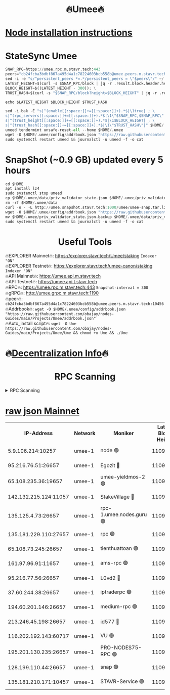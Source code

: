 <h1 align="center"> 🔥Umee🔥</h1>


[Node installation instructions](https://github.com/obajay/nodes-Guides/tree/main/Projects/Umee)
=
# StateSync Umee
```python
SNAP_RPC=https://umee.rpc.m.stavr.tech:443
peers="cb24fcba3bdbf867a495d4a1c78224603bcb558b@umee.peers.m.stavr.tech:10456"
sed -i -e "s/^persistent_peers *=.*/persistent_peers = \"$peers\"/" ~/.umee/config/config.toml
LATEST_HEIGHT=$(curl -s $SNAP_RPC/block | jq -r .result.block.header.height); \
BLOCK_HEIGHT=$((LATEST_HEIGHT - 300)); \
TRUST_HASH=$(curl -s "$SNAP_RPC/block?height=$BLOCK_HEIGHT" | jq -r .result.block_id.hash)

echo $LATEST_HEIGHT $BLOCK_HEIGHT $TRUST_HASH

sed -i.bak -E "s|^(enable[[:space:]]+=[[:space:]]+).*$|\1true| ; \
s|^(rpc_servers[[:space:]]+=[[:space:]]+).*$|\1\"$SNAP_RPC,$SNAP_RPC\"| ; \
s|^(trust_height[[:space:]]+=[[:space:]]+).*$|\1$BLOCK_HEIGHT| ; \
s|^(trust_hash[[:space:]]+=[[:space:]]+).*$|\1\"$TRUST_HASH\"|" $HOME/.umee/config/config.toml
umeed tendermint unsafe-reset-all --home $HOME/.umee
wget -O $HOME/.umee/config/addrbook.json "https://raw.githubusercontent.com/obajay/nodes-Guides/main/Projects/Umee/addrbook.json"
sudo systemctl restart umeed && journalctl -u umeed -f -o cat
```
# SnapShot (~0.9 GB) updated every 5 hours
```python
cd $HOME
apt install lz4
sudo systemctl stop umeed
cp $HOME/.umee/data/priv_validator_state.json $HOME/.umee/priv_validator_state.json.backup
rm -rf $HOME/.umee/data
curl -o - -L http://umee.snapshot.stavr.tech:1000/umee/umee-snap.tar.lz4 | lz4 -c -d - | tar -x -C $HOME/.umee --strip-components 2
wget -O $HOME/.umee/config/addrbook.json "https://raw.githubusercontent.com/obajay/nodes-Guides/main/Projects/Umee/addrbook.json"
mv $HOME/.umee/priv_validator_state.json.backup $HOME/.umee/data/priv_validator_state.json
sudo systemctl restart umeed && journalctl -u umeed -f -o cat
```
 <h1 align="center"> Useful Tools</h1>

🔥EXPLORER Mainnet🔥:      https://explorer.stavr.tech/Umee/staking             `Indexer "ON"` \
🔥EXPLORER Testnet🔥:        https://explorer.stavr.tech/umee-canon/staking      `Indexer "ON"` \
🔥API Mainnet🔥:                   https://umee.api.m.stavr.tech \
🔥API Testnet🔥:                     https://umee.api.t.stavr.tech \
🔥RPC🔥:                           https://umee.rpc.m.stavr.tech:443                     `Snapshot-interval = 300` \
🔥gRPC🔥:                              http://umee.grpc.m.stavr.tech:1190 \
🔥peer🔥:                     `cb24fcba3bdbf867a495d4a1c78224603bcb558b@umee.peers.m.stavr.tech:10456` \
🔥Addrbook🔥:    ```wget -O $HOME/.umee/config/addrbook.json "https://raw.githubusercontent.com/obajay/nodes-Guides/main/Projects/Umee/addrbook.json"``` \
🔥Auto_install script🔥: ```wget -O Ume https://raw.githubusercontent.com/obajay/nodes-Guides/main/Projects/Umee/Ume && chmod +x Ume && ./Ume```

🔥[Decentralization Info](https://github.com/obajay/StateSync-snapshots/tree/main/Projects/Umee/Decentralization)🔥
=

<h1 align="center"> RPC Scanning</h1>

<details>
<summary>RPC Scanning</summary>

<h2 align="center"> We scan nodes in real time every 4 hours. And we provide the final result of RPC endpoints.
We cannot influence the operation of these nodes in any way. </h2>


```python
If Voting Power is higher than 0 --> then the Node is a validator of the network and may be subject to attack and be a potential threat to the chain.
```
```python
We marked such validators with a red symbol
```

</details>

[raw json Mainnet](https://rpc-check.umeem.stavr.tech/umeem/rpc-umeem-result.json)
=



<table><tr><th>IP-Address</th><th>Network</th><th>Moniker</th><th>Latest Block Height</th><th>Earliest Block Height</th><th>Catching Up</th><th>Tx Index</th><th>Voting Power</th><th>Scan Time</th></tr><tr><td>5.9.106.214:10257</td><td>umee-1</td><td>node 🟢</td><td>11098824</td><td>7942001</td><td>False</td><td>on</td><td>0</td><td>2024-03-20T05:38:42.452358256UTC</td></tr><tr><td>95.216.76.51:26657</td><td>umee-1</td><td>Egozit 🔴</td><td>11098828</td><td>8262001</td><td>False</td><td>off</td><td>38820094</td><td>2024-03-20T05:39:05.406629004UTC</td></tr><tr><td>65.108.235.36:19657</td><td>umee-1</td><td>umee-yieldmos-2 🟢</td><td>11098808</td><td>9575548</td><td>False</td><td>on</td><td>0</td><td>2024-03-20T05:37:08.789693868UTC</td></tr><tr><td>142.132.215.124:11057</td><td>umee-1</td><td>StakeVillage 🔴</td><td>11098834</td><td>10027726</td><td>False</td><td>on</td><td>1757227</td><td>2024-03-20T05:39:45.147721376UTC</td></tr><tr><td>135.125.4.73:26657</td><td>umee-1</td><td>rpc-1.umee.nodes.guru 🟢</td><td>11098828</td><td>10691018</td><td>False</td><td>on</td><td>0</td><td>2024-03-20T05:39:07.790979260UTC</td></tr><tr><td>135.181.229.110:27657</td><td>umee-1</td><td>rpc 🟢</td><td>11098811</td><td>10754071</td><td>False</td><td>on</td><td>0</td><td>2024-03-20T05:37:28.635792952UTC</td></tr><tr><td>65.108.73.245:26657</td><td>umee-1</td><td>tienthuattoan 🟢</td><td>11098820</td><td>10787155</td><td>False</td><td>on</td><td>0</td><td>2024-03-20T05:38:17.146275974UTC</td></tr><tr><td>161.97.96.91:11657</td><td>umee-1</td><td>ams-rpc 🟢</td><td>11098831</td><td>10929930</td><td>False</td><td>on</td><td>0</td><td>2024-03-20T05:39:28.291486443UTC</td></tr><tr><td>95.216.77.56:26657</td><td>umee-1</td><td>L0vd2 🔴</td><td>11098831</td><td>10998831</td><td>False</td><td>off</td><td>38562623</td><td>2024-03-20T05:39:28.002069052UTC</td></tr><tr><td>37.60.244.38:26657</td><td>umee-1</td><td>iptraderpc 🟢</td><td>11098811</td><td>11013104</td><td>False</td><td>on</td><td>0</td><td>2024-03-20T05:37:28.232010267UTC</td></tr><tr><td>194.60.201.146:26657</td><td>umee-1</td><td>medium-rpc 🟢</td><td>11098816</td><td>11013104</td><td>False</td><td>on</td><td>0</td><td>2024-03-20T05:37:58.353174729UTC</td></tr><tr><td>213.246.45.198:26657</td><td>umee-1</td><td>id577 🔴</td><td>11098815</td><td>11029001</td><td>False</td><td>on</td><td>35123627</td><td>2024-03-20T05:37:51.676699169UTC</td></tr><tr><td>116.202.192.143:60717</td><td>umee-1</td><td>VU 🟢</td><td>11098810</td><td>11042001</td><td>False</td><td>off</td><td>0</td><td>2024-03-20T05:37:21.671296921UTC</td></tr><tr><td>195.201.130.235:26657</td><td>umee-1</td><td>PRO-NODES75-RPC 🟢</td><td>11098823</td><td>11071831</td><td>False</td><td>on</td><td>0</td><td>2024-03-20T05:38:40.181116468UTC</td></tr><tr><td>128.199.110.44:26657</td><td>umee-1</td><td>snap 🟢</td><td>11098830</td><td>11095416</td><td>False</td><td>off</td><td>0</td><td>2024-03-20T05:39:21.413072636UTC</td></tr><tr><td>135.181.210.171:10457</td><td>umee-1</td><td>STAVR-Service 🟢</td><td>11098829</td><td>11096001</td><td>False</td><td>on</td><td>0</td><td>2024-03-20T05:39:14.333603685UTC</td></tr></table>

